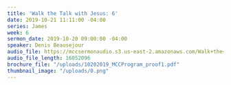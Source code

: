 ```yaml
---
title: 'Walk the Talk with Jesus: 6'
date: 2019-10-21 11:11:00 -04:00
series: James
week: 6
sermon_date: 2019-10-20 09:00:00 -04:00
speaker: Denis Beausejour
audio_file: https://mccsermonaudio.s3.us-east-2.amazonaws.com/Walk+the+Talk+with+Jesus/Walk+the+Talk+with+Jesus_+6.lite.mp3
audio_file_length: 16052096
brochure_file: "/uploads/10202019_MCCProgram_proof1.pdf"
thumbnail_image: "/uploads/0.png"
---
```

